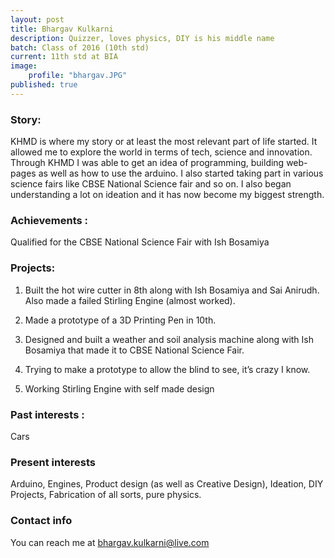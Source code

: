 ```yaml
---
layout: post
title: Bhargav Kulkarni
description: Quizzer, loves physics, DIY is his middle name 
batch: Class of 2016 (10th std)
current: 11th std at BIA
image: 
    profile: "bhargav.JPG"
published: true
---
```


### Story: 

KHMD is where my story or at least the most relevant part of life started. It allowed me to explore the world in terms of tech, science and innovation. Through KHMD I was able to get an idea of programming, building web-pages as well as how to use the arduino. I also started taking part in various science fairs like CBSE National Science fair and so on. I also began understanding a lot on ideation and it has now become my biggest strength. 


### Achievements : 

Qualified for the CBSE National Science Fair with Ish Bosamiya

### Projects: 

1. Built the hot wire cutter in 8th along with Ish Bosamiya and Sai Anirudh. Also made a failed Stirling Engine (almost worked).

2. Made a prototype of a 3D Printing Pen in 10th.

3. Designed and built a weather and soil analysis machine along with Ish Bosamiya that made it to CBSE National Science Fair.

4. Trying to make a prototype to allow the blind to see, it’s crazy I know.

5. Working Stirling Engine with self made design

### Past interests : 

Cars

### Present interests

Arduino, Engines, Product design (as well as Creative Design), Ideation,  DIY Projects, Fabrication of all sorts, pure physics.

### Contact info

You can reach me at bhargav.kulkarni@live.com 



